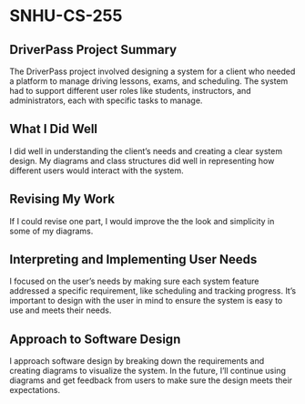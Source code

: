 # SNHU-CS-255

## DriverPass Project Summary
The DriverPass project involved designing a system for a client who needed a platform to manage driving lessons, exams, and scheduling. The system had to support different user roles like students, instructors, and administrators, each with specific tasks to manage.

## What I Did Well
I did well in understanding the client’s needs and creating a clear system design. My diagrams and class structures did well in representing how different users would interact with the system.

## Revising My Work
If I could revise one part, I would improve the the look and simplicity in some of my diagrams.

## Interpreting and Implementing User Needs
I focused on the user’s needs by making sure each system feature addressed a specific requirement, like scheduling and tracking progress. It’s important to design with the user in mind to ensure the system is easy to use and meets their needs.

## Approach to Software Design
I approach software design by breaking down the requirements and creating diagrams to visualize the system. In the future, I’ll continue using diagrams and get feedback from users to make sure the design meets their expectations.
